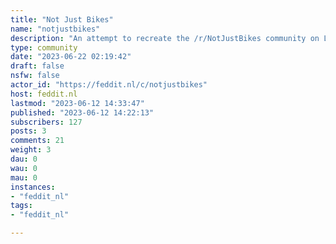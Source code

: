 ```yaml
---
title: "Not Just Bikes" 
name: "notjustbikes"
description: "An attempt to recreate the /r/NotJustBikes community on Lemmy. I'm just reserving the Community Name, other folks (for instance the /r/NotJustBikes mods?) are welcome to take over.**NOTE: This sublemmy (?) is in no way related to or affiliated with NotJustBikes, Jason Slaughter, etc.**#RULES**1. Be nice. Please.**I know it's the internet, but be nice. And report trolls & spammers.**2. No memes**No memes, image macros, or low-effort posts. These are easily upvoted, but they pollute the subreddit very quickly.POSTING MEMES WILL RESULT IN A TEMPORARY BAN.**3. Stay on topic**Try to stick to posts and comments related to the themes of NJB videos, or content creation. Things like urban planning, mobility & transportation, social equity, Dutch culture, etc..**4. No Trolling**Go troll somewhere else. We don't need that shit here.**5. No comment screenshots**Please don't post screenshots of stupid comments as a post. We all know there are ignorant morons online, we don't need to bring even more attention to their stupid comments.**6. No vehicular cycling**I have no patience for advocates of vehicular cycling. You can talk about vehicular cycling, but if you promote it as an alternative to safe bike infrastructure, I will ban you. You can post that crap somewhere else.**7. No people being hit by cars/road violence**Do not show videos or pictures of people being hit by cars, or other road violence. We don't need to see that shit. We know cars are dangerous, and many people have bad memories of car crashes. Keep it out of this subreddit.**8. No tone policing**We don't need any more tone police. If you don't like the tone that Not Just Bike takes in his videos, there's a very easy solution: stop watching them.**9. No internet drama**Don't spread or promote drama over what has happened on the Internet. You're spending too much time online: go touch grass."
type: community
date: "2023-06-22 02:19:42"
draft: false
nsfw: false
actor_id: "https://feddit.nl/c/notjustbikes"
host: feddit.nl
lastmod: "2023-06-12 14:33:47"
published: "2023-06-12 14:22:13"
subscribers: 127
posts: 3
comments: 21
weight: 3
dau: 0
wau: 0
mau: 0
instances:
- "feddit_nl"
tags: 
- "feddit_nl"

---
```

